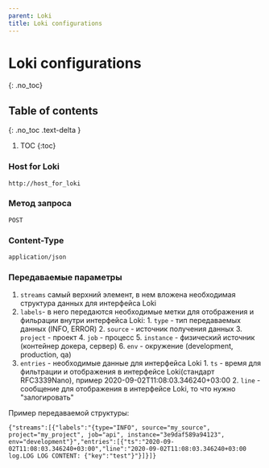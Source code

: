 ```yaml
---
parent: Loki
title: Loki configurations
---
```


# Loki configurations
{: .no_toc}

## Table of contents
{: .no_toc .text-delta }

1. TOC
{:toc}

### Host for Loki
```terminal
http://host_for_loki
```

### Метод запроса
```terminal
POST
```

### Content-Type
```terminal
application/json
```

### Передаваемые параметры
1. `streams`  самый верхний элемент, в нем вложена необходимая структура данных для интерфейса Loki
  1. `labels`- в него передаются необходимые метки для отображения и фильрации внутри интерфейса Loki:
    1. `type` - тип передаваемых данных (INFO, ERROR)
    2. `source` - источник получения данных
    3. `project` - проект
    4. `job` - процесс
    5. `instance` - физический источник (контейнер докера, сервер)
    6. `env` - окружение (development, production, qa)
  2. `entries` - необходимые данные для интерфейса Loki
    1.  `ts` - время для фильтрации и отображения в интерфейсе Loki(стандарт RFC3339Nano), пример 2020-09-02T11:08:03.346240+03:00
    2. `line` - сообщение для отображения в интерфейсе Loki, то что нужно "залогировать"


Пример передаваемой структуры:

```terminal
{"streams":[{"labels":"{type="INFO", source="my_source", project="my_project", job="api", instance="3e9daf589a94123", env="development"}","entries":[{"ts":"2020-09-02T11:08:03.346240+03:00","line":"2020-09-02T11:08:03.346240+03:00 log.LOG LOG CONTENT: {"key":"test"}"}]}]}
```
